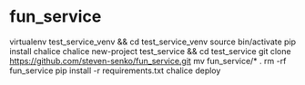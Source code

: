 # fun_service

virtualenv test_service_venv && cd test_service_venv
source bin/activate
pip install chalice
chalice new-project test_service && cd test_service
git clone https://github.com/steven-senko/fun_service.git
mv fun_service/* .
rm -rf fun_service
pip install -r requirements.txt
chalice deploy